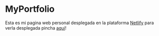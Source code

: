 # MyPortfolio

Esta es mi pagina web personal desplegada en la plataforma [Netlify](https://www.netlify.com/) para verla desplegada pincha [aqui](https://wadev.netlify.app/)!
